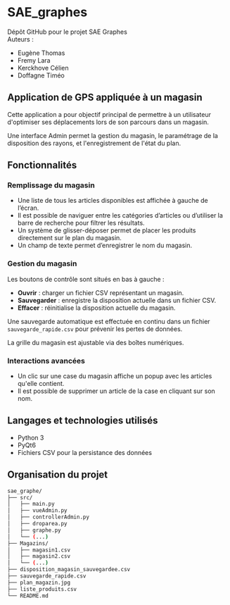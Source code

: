 # SAE_graphes

Dépôt GitHub pour le projet SAE Graphes  
Auteurs :
- Eugène Thomas  
- Fremy Lara  
- Kerckhove Célien  
- Doffagne Timéo

## Application de GPS appliquée à un magasin

Cette application a pour objectif principal de permettre à un utilisateur d'optimiser ses déplacements lors de son parcours dans un magasin.

Une interface Admin permet la gestion du magasin, le paramétrage de la disposition des rayons, et l'enregistrement de l'état du plan.

## Fonctionnalités

### Remplissage du magasin

- Une liste de tous les articles disponibles est affichée à gauche de l’écran.
- Il est possible de naviguer entre les catégories d’articles ou d’utiliser la barre de recherche pour filtrer les résultats.
- Un système de glisser-déposer permet de placer les produits directement sur le plan du magasin.
- Un champ de texte permet d’enregistrer le nom du magasin.

### Gestion du magasin

Les boutons de contrôle sont situés en bas à gauche :
- **Ouvrir** : charger un fichier CSV représentant un magasin.
- **Sauvegarder** : enregistre la disposition actuelle dans un fichier CSV.
- **Effacer** : réinitialise la disposition actuelle du magasin.

Une sauvegarde automatique est effectuée en continu dans un fichier `sauvegarde_rapide.csv` pour prévenir les pertes de données.

La grille du magasin est ajustable via des boîtes numériques.

### Interactions avancées

- Un clic sur une case du magasin affiche un popup avec les articles qu'elle contient.
- Il est possible de supprimer un article de la case en cliquant sur son nom.

## Langages et technologies utilisés

- Python 3
- PyQt6
- Fichiers CSV pour la persistance des données

## Organisation du projet

```bash
sae_graphe/
├── src/
│   ├── main.py
│   ├── vueAdmin.py
│   ├── controllerAdmin.py
│   ├── droparea.py
│   ├── graphe.py
│   └── (...)
├── Magazins/
│   ├── magasin1.csv
│   ├── magasin2.csv
│   └── (...)
├── disposition_magasin_sauvegardee.csv
├── sauvegarde_rapide.csv
├── plan_magazin.jpg
├── liste_produits.csv
└── README.md
